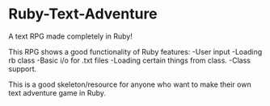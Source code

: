 # Ruby-Text-Adventure
A text RPG made completely in Ruby!

This RPG shows a good functionality of Ruby features:
-User input
-Loading rb class
-Basic i/o for .txt files
-Loading certain things from class.
-Class support.

This is a good skeleton/resource for anyone who want to make their own text adventure game in Ruby.
